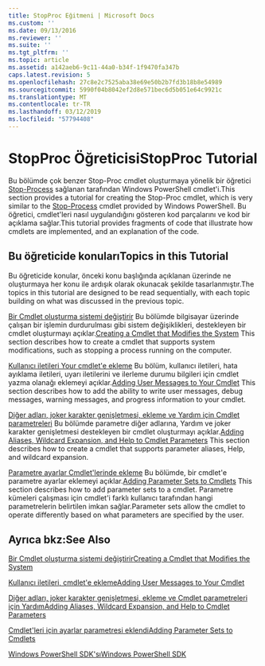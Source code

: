 ```yaml
---
title: StopProc Eğitmeni | Microsoft Docs
ms.custom: ''
ms.date: 09/13/2016
ms.reviewer: ''
ms.suite: ''
ms.tgt_pltfrm: ''
ms.topic: article
ms.assetid: a142aeb6-9c11-44a0-b34f-1f9470fa347b
caps.latest.revision: 5
ms.openlocfilehash: 27c8e2c7525aba38e69e50b2b7fd3b18b8e54989
ms.sourcegitcommit: 5990f04b8042ef2d8e571bec6d5b051e64c9921c
ms.translationtype: MT
ms.contentlocale: tr-TR
ms.lasthandoff: 03/12/2019
ms.locfileid: "57794408"
---
```

# <a name="stopproc-tutorial"></a><span data-ttu-id="795b5-102">StopProc Öğreticisi</span><span class="sxs-lookup"><span data-stu-id="795b5-102">StopProc Tutorial</span></span>

<span data-ttu-id="795b5-103">Bu bölümde çok benzer Stop-Proc cmdlet oluşturmaya yönelik bir öğretici [Stop-Process](/powershell/module/Microsoft.PowerShell.Management/Stop-Process) sağlanan tarafından Windows PowerShell cmdlet'i.</span><span class="sxs-lookup"><span data-stu-id="795b5-103">This section provides a tutorial for creating the Stop-Proc cmdlet, which is very similar to the [Stop-Process](/powershell/module/Microsoft.PowerShell.Management/Stop-Process) cmdlet provided by Windows PowerShell.</span></span> <span data-ttu-id="795b5-104">Bu öğretici, cmdlet'leri nasıl uygulandığını gösteren kod parçalarını ve kod bir açıklama sağlar.</span><span class="sxs-lookup"><span data-stu-id="795b5-104">This tutorial provides fragments of code that illustrate how cmdlets are implemented, and an explanation of the code.</span></span>

## <a name="topics-in-this-tutorial"></a><span data-ttu-id="795b5-105">Bu öğreticide konuları</span><span class="sxs-lookup"><span data-stu-id="795b5-105">Topics in this Tutorial</span></span>

<span data-ttu-id="795b5-106">Bu öğreticide konular, önceki konu başlığında açıklanan üzerinde ne oluşturmaya her konu ile ardışık olarak okunacak şekilde tasarlanmıştır.</span><span class="sxs-lookup"><span data-stu-id="795b5-106">The topics in this tutorial are designed to be read sequentially, with each topic building on what was discussed in the previous topic.</span></span>

<span data-ttu-id="795b5-107">[Bir Cmdlet oluşturma sistemi değiştirir](./creating-a-cmdlet-that-modifies-the-system.md) Bu bölümde bilgisayar üzerinde çalışan bir işlemin durdurulması gibi sistem değişiklikleri, destekleyen bir cmdlet oluşturmayı açıklar.</span><span class="sxs-lookup"><span data-stu-id="795b5-107">[Creating a Cmdlet that Modifies the System](./creating-a-cmdlet-that-modifies-the-system.md) This section describes how to create a cmdlet that supports system modifications, such as stopping a process running on the computer.</span></span>

<span data-ttu-id="795b5-108">[Kullanıcı iletileri Your cmdlet'e ekleme](./adding-user-messages-to-your-cmdlet.md) Bu bölüm, kullanıcı iletileri, hata ayıklama iletileri, uyarı iletilerini ve ilerleme durumu bilgileri için cmdlet yazma olanağı eklemeyi açıklar.</span><span class="sxs-lookup"><span data-stu-id="795b5-108">[Adding User Messages to Your Cmdlet](./adding-user-messages-to-your-cmdlet.md) This section describes how to add the ability to write user messages, debug messages, warning messages, and progress information to your cmdlet.</span></span>

<span data-ttu-id="795b5-109">[Diğer adları, joker karakter genişletmesi, ekleme ve Yardım için Cmdlet parametreleri](./adding-aliases-wildcard-expansion-and-help-to-cmdlet-parameters.md) Bu bölümde parametre diğer adlarına, Yardım ve joker karakter genişletmesi destekleyen bir cmdlet oluşturmayı açıklar.</span><span class="sxs-lookup"><span data-stu-id="795b5-109">[Adding Aliases, Wildcard Expansion, and Help to Cmdlet Parameters](./adding-aliases-wildcard-expansion-and-help-to-cmdlet-parameters.md) This section describes how to create a cmdlet that supports parameter aliases, Help, and wildcard expansion.</span></span>

<span data-ttu-id="795b5-110">[Parametre ayarlar Cmdlet'lerinde ekleme](./adding-parameter-sets-to-a-cmdlet.md) Bu bölümde, bir cmdlet'e parametre ayarlar eklemeyi açıklar.</span><span class="sxs-lookup"><span data-stu-id="795b5-110">[Adding Parameter Sets to Cmdlets](./adding-parameter-sets-to-a-cmdlet.md) This section describes how to add parameter sets to a cmdlet.</span></span> <span data-ttu-id="795b5-111">Parametre kümeleri çalışması için cmdlet'i farklı kullanıcı tarafından hangi parametrelerin belirtilen imkan sağlar.</span><span class="sxs-lookup"><span data-stu-id="795b5-111">Parameter sets allow the cmdlet to operate differently based on what parameters are specified by the user.</span></span>

## <a name="see-also"></a><span data-ttu-id="795b5-112">Ayrıca bkz:</span><span class="sxs-lookup"><span data-stu-id="795b5-112">See Also</span></span>

[<span data-ttu-id="795b5-113">Bir Cmdlet oluşturma sistemi değiştirir</span><span class="sxs-lookup"><span data-stu-id="795b5-113">Creating a Cmdlet that Modifies the System</span></span>](./creating-a-cmdlet-that-modifies-the-system.md)

[<span data-ttu-id="795b5-114">Kullanıcı iletileri, cmdlet'e ekleme</span><span class="sxs-lookup"><span data-stu-id="795b5-114">Adding User Messages to Your Cmdlet</span></span>](./adding-user-messages-to-your-cmdlet.md)

[<span data-ttu-id="795b5-115">Diğer adları, joker karakter genişletmesi, ekleme ve Cmdlet parametreleri için Yardım</span><span class="sxs-lookup"><span data-stu-id="795b5-115">Adding Aliases, Wildcard Expansion, and Help to Cmdlet Parameters</span></span>](./adding-aliases-wildcard-expansion-and-help-to-cmdlet-parameters.md)

[<span data-ttu-id="795b5-116">Cmdlet'leri için ayarlar parametresi eklendi</span><span class="sxs-lookup"><span data-stu-id="795b5-116">Adding Parameter Sets to Cmdlets</span></span>](./adding-parameter-sets-to-a-cmdlet.md)

[<span data-ttu-id="795b5-117">Windows PowerShell SDK'sı</span><span class="sxs-lookup"><span data-stu-id="795b5-117">Windows PowerShell SDK</span></span>](../windows-powershell-reference.md)
